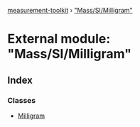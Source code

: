 [measurement-toolkit](../README.md) › ["Mass/SI/Milligram"](_mass_si_milligram_.md)

# External module: "Mass/SI/Milligram"

## Index

### Classes

* [Milligram](../classes/_mass_si_milligram_.milligram.md)
